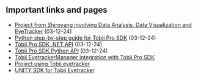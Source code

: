 ## Important links and pages
- [Project from Shiroyang involving Data Analysis, Data Visualization and EyeTracker](https://github.com/shiroyang/EyeTracker) (03-12-24)
- [Python step-by-step guide for Tobii Pro SDK](https://developer.tobiipro.com/python/python-step-by-step-guide.html) (03-12-24)
- [Tobii Pro SDK .NET API](https://developer.tobiipro.com/tobii.research/dotnet/reference/1.6.2.37-alpha-gcca303b/index.html) (03-12-24)
- [Tobii Pro SDK Python API](https://developer.tobiipro.com/tobii.research/python/reference/1.1.0.23-beta-g9262468f/classtobii__research_1_1ScreenBasedCalibration.html) (03-12-24)
- [Tobii EyetrackerManager integration with Tobii Pro SDK](https://developer.tobiipro.com/eyetrackermanager/etm-sdk-integration.html)
- [Project using Tobii eyetracker](https://github.com/ff6347/tobii_eyetracker_processing)
- [UNITY SDK for Tobii Eyetracker](https://developer.tobii.com/pc-gaming/unity-sdk/)